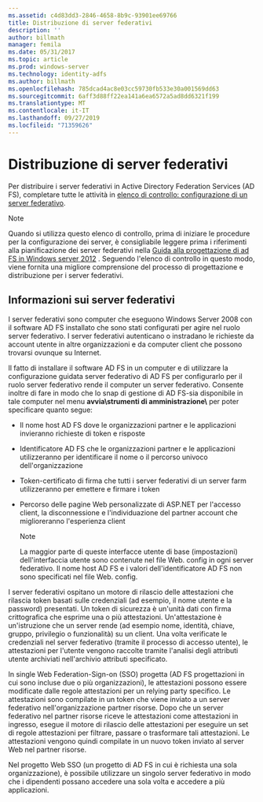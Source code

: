 ```yaml
---
ms.assetid: c4d83dd3-2846-4658-8b9c-93901ee69766
title: Distribuzione di server federativi
description: ''
author: billmath
manager: femila
ms.date: 05/31/2017
ms.topic: article
ms.prod: windows-server
ms.technology: identity-adfs
ms.author: billmath
ms.openlocfilehash: 785dcad4ac8e03cc59730fb533e30a001569dd63
ms.sourcegitcommit: 6aff3d88ff22ea141a6ea6572a5ad8dd6321f199
ms.translationtype: MT
ms.contentlocale: it-IT
ms.lasthandoff: 09/27/2019
ms.locfileid: "71359626"
---
```

# <a name="deploying-federation-servers"></a>Distribuzione di server federativi

Per distribuire i server federativi in Active Directory Federation Services \(AD FS\), completare tutte le attività in [elenco di controllo: configurazione di un server federativo](Checklist--Setting-Up-a-Federation-Server.md).  
  
> [!NOTE]  
> Quando si utilizza questo elenco di controllo, prima di iniziare le procedure per la configurazione dei server, è consigliabile leggere prima i riferimenti alla pianificazione dei server federativi nella [Guida alla progettazione di ad FS in Windows server 2012](https://technet.microsoft.com/library/dd807036.aspx) . Seguendo l'elenco di controllo in questo modo, viene fornita una migliore comprensione del processo di progettazione e distribuzione per i server federativi.  
  
## <a name="about-federation-servers"></a>Informazioni sui server federativi  
I server federativi sono computer che eseguono Windows Server 2008 con il software AD FS installato che sono stati configurati per agire nel ruolo server federativo. I server federativi autenticano o instradano le richieste da account utente in altre organizzazioni e da computer client che possono trovarsi ovunque su Internet.  
  
Il fatto di installare il software AD FS in un computer e di utilizzare la configurazione guidata server federativo di AD FS per configurarlo per il ruolo server federativo rende il computer un server federativo. Consente inoltre di fare in modo che lo snap di gestione di AD FS\-sia disponibile in tale computer nel menu **avvia\\strumenti di amministrazione\\** per poter specificare quanto segue:  
  
-   Il nome host AD FS dove le organizzazioni partner e le applicazioni invieranno richieste di token e risposte  
  
-   Identificatore AD FS che le organizzazioni partner e le applicazioni utilizzeranno per identificare il nome o il percorso univoco dell'organizzazione  
  
-   Token\-certificato di firma che tutti i server federativi di un server farm utilizzeranno per emettere e firmare i token  
  
-   Percorso delle pagine Web personalizzate di ASP.NET per l'accesso client, la disconnessione e l'individuazione del partner account che miglioreranno l'esperienza client  
  
    > [!NOTE]  
    > La maggior parte di queste interfacce utente di base \(impostazioni\) dell'interfaccia utente sono contenute nel file Web. config in ogni server federativo. Il nome host AD FS e i valori dell'identificatore AD FS non sono specificati nel file Web. config.  
  
I server federativi ospitano un motore di rilascio delle attestazioni che rilascia token basati sulle credenziali \(ad esempio, il nome utente e la password\) presentati. Un token di sicurezza è un'unità dati con firma crittografica che esprime una o più attestazioni. Un'attestazione è un'istruzione che un server rende \(ad esempio nome, identità, chiave, gruppo, privilegio o funzionalità\) su un client. Una volta verificate le credenziali nel server federativo \(tramite il processo di accesso utente\), le attestazioni per l'utente vengono raccolte tramite l'analisi degli attributi utente archiviati nell'archivio attributi specificato.  
  
In single Web Federation\-Sign\-on \(SSO\) progetta \(AD FS progettazioni in cui sono incluse due o più organizzazioni\), le attestazioni possono essere modificate dalle regole attestazioni per un relying party specifico. Le attestazioni sono compilate in un token che viene inviato a un server federativo nell'organizzazione partner risorse. Dopo che un server federativo nel partner risorse riceve le attestazioni come attestazioni in ingresso, esegue il motore di rilascio delle attestazioni per eseguire un set di regole attestazioni per filtrare, passare o trasformare tali attestazioni. Le attestazioni vengono quindi compilate in un nuovo token inviato al server Web nel partner risorse.  
  
Nel progetto Web SSO \(un progetto di AD FS in cui è richiesta una sola organizzazione\), è possibile utilizzare un singolo server federativo in modo che i dipendenti possano accedere una sola volta e accedere a più applicazioni.  
  
